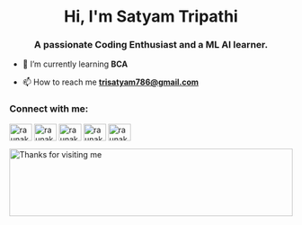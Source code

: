 <h1 align="center">Hi, I'm Satyam Tripathi</h1>
<h3 align="center">A passionate Coding Enthusiast and a  ML AI learner.</h3>

- 🌱 I’m currently learning **BCA**

- 📫 How to reach me **trisatyam786@gmail.com**





<h3 align="left">Connect with me:</h3>
<p align="left">
<a href="https://www.linkedin.com/in/ravi-pandey-a89b5b1a5/" target="blank"><img align="center" src="https://raw.githubusercontent.com/rahuldkjain/github-profile-readme-generator/master/src/images/icons/Social/linked-in-alt.svg" alt="raunak173" height="30" width="40" /></a>
<a href="https://www.instagram.com/ravi__3507/" target="blank"><img align="center" src="https://raw.githubusercontent.com/rahuldkjain/github-profile-readme-generator/master/src/images/icons/Social/instagram.svg" alt="raunak_agarwal_" height="30" width="40" /></a>
<a href="https://www.codechef.com/users/ravi3507" target="blank"><img align="center" src="https://cdn.jsdelivr.net/npm/simple-icons@3.1.0/icons/codechef.svg" alt="raunak173" height="30" width="40" /></a>
<a href="https://www.hackerrank.com/Ravi3507" target="blank"><img align="center" src="https://raw.githubusercontent.com/rahuldkjain/github-profile-readme-generator/master/src/images/icons/Social/hackerrank.svg" alt="raunakagarwal173" height="30" width="40" /></a>
<a href="https://leetcode.com/ravi3507/" target="blank"><img align="center" src="https://raw.githubusercontent.com/rahuldkjain/github-profile-readme-generator/master/src/images/icons/Social/leet-code.svg" alt="raunak173" height="30" width="40" /></a>


 <img height="120" alt="Thanks for visiting me" width="100%" src="https://raw.githubusercontent.com/BrunnerLivio/brunnerlivio/master/images/marquee.svg" /> <br />
